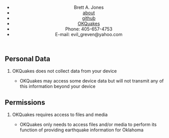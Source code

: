   <main>
    <header>
      <nav>
        <ul>
          <li>Brett A. Jones</li>
          <li><a href="http://evilgreven.net/index.html">about</a></li>
          <li><a href="https://github.com/EvilGreven">github</a></li>
          <li><a href="http://evilgreven.brinkster.net/okquakes/index.html" class="current">OKQuakes</a></li>
          <li>Phone: 405-657-4753</li>
          <li>E-mail: evil_greven@yahoo.com</td>
        </ul>
      </nav>
    </header>
      <article>
        <h1>Personal Data</h1>
        <ol>
          <li>OKQuakes does not collect data from your device</li>
            <ul>
              <li>OKQuakes may access some device data but will not transmit any of this information beyond your device</li>
            </ul>
        </ol>
      </article>
      <article>
        <h1>Permissions</h1>
        <ol>
          <li>OKQuakes requires access to files and media</li>
            <ul>
              <li>OKQuakes only needs to access files and/or media to perform its function of providing earthquake information for Oklahoma</li>
            </ul>
        </ol>
      </article>
  </main>
